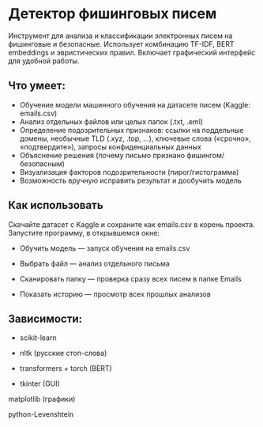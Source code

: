 # Детектор фишинговых писем

Инструмент для анализа и классификации электронных писем на фишинговые и безопасные.
Использует комбинацию TF-IDF, BERT embeddings и эвристических правил.
Включает графический интерфейс для удобной работы.

## Что умеет: 

- Обучение модели машинного обучения на датасете писем (Kaggle: emails.csv)
- Анализ отдельных файлов или целых папок (.txt, .eml)
- Определение подозрительных признаков: ссылки на поддельные домены, необычные TLD (.xyz, .top, …), ключевые слова («срочно», «подтвердите»), запросы конфиденциальных данных
- Объяснение решения (почему письмо признано фишингом/безопасным)
- Визуализация факторов подозрительности (пирог/гистограмма)
- Возможность вручную исправить результат и дообучить модель

## Как использовать

Скачайте датасет с Kaggle и сохраните как emails.csv в корень проекта.
Запустите программу, в открывшемся окне:

- Обучить модель — запуск обучения на emails.csv

- Выбрать файл — анализ отдельного письма

- Сканировать папку — проверка сразу всех писем в папке Emails

- Показать историю — просмотр всех прошлых анализов

## Зависимости:

- scikit-learn

- nltk (русские стоп-слова)

- transformers + torch (BERT)

- tkinter (GUI)

matplotlib (графики)

python-Levenshtein
